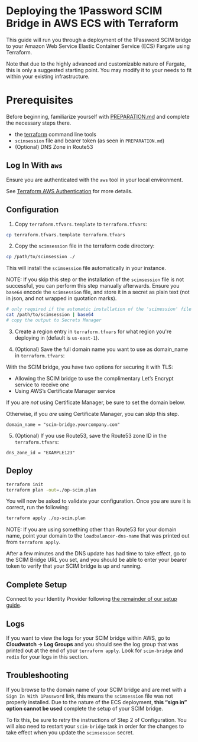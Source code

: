 # Deploying the 1Password SCIM Bridge in AWS ECS with Terraform

This guide will run you through a deployment of the 1Password SCIM bridge to your Amazon Web Service Elastic Container Service (ECS) Fargate using Terraform. 

Note that due to the highly advanced and customizable nature of Fargate, this is only a suggested starting point. You may modify it to your needs to fit within your existing infrastructure.

# Prerequisites

Before beginning, familiarize yourself with [PREPARATION.md](/PREPARATION.md) and complete the necessary steps there.

- the [terraform](https://learn.hashicorp.com/tutorials/terraform/install-cli) command line tools
- `scimsession` file and bearer token (as seen in `PREPARATION.md`)
- (Optional) DNS Zone in Route53

## Log In With `aws`

Ensure you are authenticated with the `aws` tool in your local environment.

See [Terraform AWS Authentication](https://registry.terraform.io/providers/hashicorp/aws/latest/docs#authentication) for more details.

## Configuration

1. Copy `terraform.tfvars.template` to `terraform.tfvars`:

```bash
cp terraform.tfvars.template terraform.tfvars
```

2. Copy the `scimsession` file in the terraform code directory:

```bash
cp /path/to/scimsession ./
```

This will install the `scimsession` file automatically in your instance.

NOTE: If you skip this step or the installation of the `scimsession` file is not successful, you can perform this step manually afterwards. Ensure you `base64` encode the `scimsession` file, and store it in a secret as plain text (not in json, and not wrapped in quotation marks).

```bash
# only required if the automatic installation of the 'scimession' file is not successful
cat /path/to/scimsession | base64
# copy the output to Secrets Manager
```

3. Create a region entry in `terraform.tfvars` for what region you're deploying in (default is `us-east-1`).

4. (Optional) Save the full domain name you want to use as domain_name in `terraform.tfvars`:

With the SCIM bridge, you have two options for securing it with TLS:

* Allowing the SCIM bridge to use the complimentary Let’s Encrypt service to receive one
* Using AWS’s Certificate Manager service

If you are _not_ using Certificate Manager, be sure to set the domain below.

Otherwise, if you _are_ using Certificate Manager, you can skip this step.

```
domain_name = "scim-bridge.yourcompany.com"
```

5. (Optional) If you use Route53, save the Route53 zone ID in the `terraform.tfvars`:

```
dns_zone_id = "EXAMPLE123"
```

## Deploy

```bash
terraform init
terraform plan -out=./op-scim.plan
```

You will now be asked to validate your configuration. Once you are sure it is correct, run the following:

```bash
terraform apply ./op-scim.plan
```

NOTE: If you are using something other than Route53 for your domain name, point your domain to the `loadbalancer-dns-name` that was printed out from `terraform apply`.

After a few minutes and the DNS update has had time to take effect, go to the SCIM Bridge URL you set, and you should be able to enter your bearer token to verify that your SCIM bridge is up and running.

## Complete Setup

Connect to your Identity Provider following [the remainder of our setup guide](https://support.1password.com/scim/#step-2-deploy-the-scim-bridge).

## Logs

If you want to view the logs for your SCIM bridge within AWS, go to **Cloudwatch -> Log Groups** and you should see the log group that was printed out at the end of your `terraform apply`. Look for `scim-bridge` and `redis` for your logs in this section.

## Troubleshooting

If you browse to the domain name of your SCIM bridge and are met with a `Sign In With 1Password` link, this means the `scimsession` file was not properly installed. Due to the nature of the ECS deployment, **this “sign in” option cannot be used** complete the setup of your SCIM bridge.

To fix this, be sure to retry the instructions of Step 2 of Configuration. You will also need to restart your `scim-bridge` task in order for the changes to take effect when you update the `scimsession` secret.
